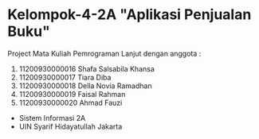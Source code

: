 # Kelompok-4-2A "Aplikasi Penjualan Buku"
Project Mata Kuliah Pemrograman Lanjut dengan anggota : 
1. 11200930000016 Shafa Salsabila Khansa
2. 11200930000017 Tiara Diba
3. 11200930000018 Della Novia Ramadhan
4. 11200930000019 Faisal Rahman
5. 11200930000020 Ahmad Fauzi

- Sistem Informasi 2A
- UIN Syarif Hidayatullah Jakarta
